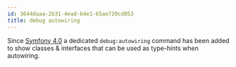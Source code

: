 ```yaml
---
id: 3644daaa-2b31-4ead-b4e1-65ae720cd053
title: debug autowiring
---
```


Since [Symfony 4.0](20201109140137-symfony_4_0) a dedicated
`debug:autowiring` command has been added to show classes & interfaces
that can be used as type-hints when autowiring.

